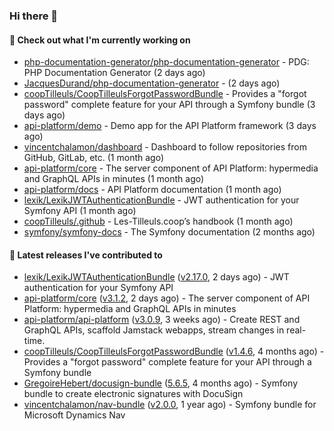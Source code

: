 ### Hi there 👋

#### 👷 Check out what I'm currently working on

- [php-documentation-generator/php-documentation-generator](https://github.com/php-documentation-generator/php-documentation-generator) - PDG: PHP Documentation Generator (2 days ago)
- [JacquesDurand/php-documentation-generator](https://github.com/JacquesDurand/php-documentation-generator) -  (2 days ago)
- [coopTilleuls/CoopTilleulsForgotPasswordBundle](https://github.com/coopTilleuls/CoopTilleulsForgotPasswordBundle) - Provides a &#34;forgot password&#34; complete feature for your API through a Symfony bundle (3 days ago)
- [api-platform/demo](https://github.com/api-platform/demo) - Demo app for the API Platform framework (3 days ago)
- [vincentchalamon/dashboard](https://github.com/vincentchalamon/dashboard) - Dashboard to follow repositories from GitHub, GitLab, etc. (1 month ago)
- [api-platform/core](https://github.com/api-platform/core) - The server component of API Platform: hypermedia and GraphQL APIs in minutes (1 month ago)
- [api-platform/docs](https://github.com/api-platform/docs) - API Platform documentation (1 month ago)
- [lexik/LexikJWTAuthenticationBundle](https://github.com/lexik/LexikJWTAuthenticationBundle) - JWT authentication for your Symfony API (1 month ago)
- [coopTilleuls/.github](https://github.com/coopTilleuls/.github) - Les-Tilleuls.coop’s handbook (1 month ago)
- [symfony/symfony-docs](https://github.com/symfony/symfony-docs) - The Symfony documentation (2 months ago)

#### 🔭 Latest releases I've contributed to

- [lexik/LexikJWTAuthenticationBundle](https://github.com/lexik/LexikJWTAuthenticationBundle) ([v2.17.0](https://github.com/lexik/LexikJWTAuthenticationBundle/releases/tag/v2.17.0), 2 days ago) - JWT authentication for your Symfony API
- [api-platform/core](https://github.com/api-platform/core) ([v3.1.2](https://github.com/api-platform/core/releases/tag/v3.1.2), 2 days ago) - The server component of API Platform: hypermedia and GraphQL APIs in minutes
- [api-platform/api-platform](https://github.com/api-platform/api-platform) ([v3.0.9](https://github.com/api-platform/api-platform/releases/tag/v3.0.9), 3 weeks ago) - Create REST and GraphQL APIs, scaffold Jamstack webapps, stream changes in real-time.
- [coopTilleuls/CoopTilleulsForgotPasswordBundle](https://github.com/coopTilleuls/CoopTilleulsForgotPasswordBundle) ([v1.4.6](https://github.com/coopTilleuls/CoopTilleulsForgotPasswordBundle/releases/tag/v1.4.6), 4 months ago) - Provides a &#34;forgot password&#34; complete feature for your API through a Symfony bundle
- [GregoireHebert/docusign-bundle](https://github.com/GregoireHebert/docusign-bundle) ([5.6.5](https://github.com/GregoireHebert/docusign-bundle/releases/tag/5.6.5), 4 months ago) - Symfony bundle to create electronic signatures with DocuSign
- [vincentchalamon/nav-bundle](https://github.com/vincentchalamon/nav-bundle) ([v2.0.0](https://github.com/vincentchalamon/nav-bundle/releases/tag/v2.0.0), 1 year ago) - Symfony bundle for Microsoft Dynamics Nav

